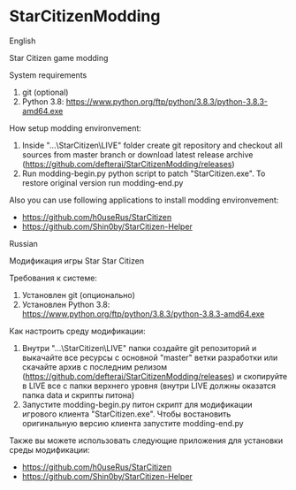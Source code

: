 # StarCitizenModding

English

Star Citizen game modding

System requirements
1. git (optional)
2. Python 3.8: https://www.python.org/ftp/python/3.8.3/python-3.8.3-amd64.exe

How setup modding environvement:
1. Inside "...\StarCitizen\LIVE" folder create git repository and checkout all sources from master branch or download latest release archive (https://github.com/defterai/StarCitizenModding/releases)
2. Run modding-begin.py python script to patch "StarCitizen.exe". To restore original version run modding-end.py

Also you can use following applications to install modding environvement:
* https://github.com/h0useRus/StarCitizen
* https://github.com/Shin0by/StarCitizen-Helper

Russian

Модификация игры Star Star Citizen

Требования к системе:
1. Установлен git (опционально)
2. Установлен Python 3.8: https://www.python.org/ftp/python/3.8.3/python-3.8.3-amd64.exe

Как настроить среду модификации:
1. Внутри "...\StarCitizen\LIVE" папки создайте git репозиторий и выкачайте все ресурсы с основной "master" ветки разработки или скачайте архив с последним релизом (https://github.com/defterai/StarCitizenModding/releases) и скопируйте в LIVE все с папки верхнего уровня (внутри LIVE должны оказатся папка data и скрипты питона)
2. Запустите modding-begin.py питон скрипт для модификации игрового клиента "StarCitizen.exe". Чтобы востановить оригинальную версию клиента запустите modding-end.py

Также вы можете использовать следующие приложения для установки среды модификации:
* https://github.com/h0useRus/StarCitizen
* https://github.com/Shin0by/StarCitizen-Helper
